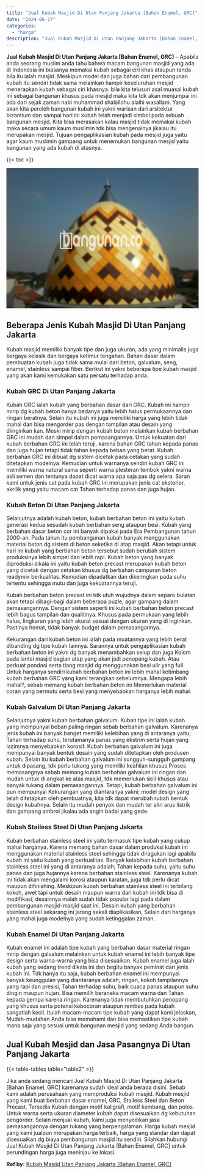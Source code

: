 ```yaml
---
title: "Jual Kubah Masjid Di Utan Panjang Jakarta [Bahan Enamel, GRC]"
date: "2024-06-17"
categories: 
  - "harga"
description: "Jual Kubah Masjid Di Utan Panjang Jakarta [Bahan Enamel, GRC]. Jika anda sedang mencari Jual Kubah Masjid Di Utan Panjang Jakarta [Bahan Enamel, GRC] karen..."
---
```


**Jual Kubah Masjid Di Utan Panjang Jakarta \[Bahan Enamel, GRC\]** – Apabila anda seorang muslim anda tahu bahwa macam bangunan masjid yang ada di Indonesia ini biasanya memakai kubah sebagai ciri khas ataupun tanda bila itu ialah masjid. Meskipun model dan juga bahan dari pembangunan kubah itu sendiri tidak sama melainkan hampir keseluruhan mesjid menerapkan kubah sebagai ciri khasnya. bila kita telusuri asal muasal kubah ini sebagai bangunan khusus pada mesjid maka kita tdk akan menjumpai ini ada dari sejak zaman nabi muhammad shalallohu alaihi wasallam. Yang akan kita peroleh bangunan kubah ini yakni warisan dari arsitektur bizantium dan sampai hari ini kubah telah menjadi simbol pada sebuah bangunan mesjid. Kita bisa merasakan kalau masjid tidak memakai kubah maka secara umum kaum muslimin tdk bisa mengenalnya jikalau itu merupakan mesjid. Tujuan pengaplikasian kubah pada mesjid juga yaitu agar kaum muslimin gampang untuk menemukan bangunan mesjid yaitu bangunan yang ada kubah di atasnya.

{{< toc >}}

![Jual Kubah Masjid Di Utan Panjang Jakarta [Bahan Enamel, GRC]](/images/jual-kubah-masjid-37.png)

## Beberapa Jenis Kubah Masjid Di Utan Panjang Jakarta

Kubah masjid memiliki banyak tipe dan juga ukuran, ada yang minimalis juga bergaya kelasik dan bergaya ketimur tengahan. Bahan dasar dalam pembuatan kubah juga tidak sama mulai dari beton, galvalum, seng, enamel, stainless sampai fiber. Berikut ini yakni beberapa tipe kubah masjid yang akan kami kemukakan satu persatu terhadap anda.

### Kubah GRC Di Utan Panjang Jakarta

Kubah GRC ialah kubah yang berbahan dasar dari GRC. Kubah ini hampir mirip dg kubah beton hanya bedanya yaitu lebih halus permukaannya dan ringan beratnya. Selain itu kubah ini juga memiliki harga yang lebih tidak mahal dan bisa mengorder pas dengan tampilan atau desain yang diinginkan kan. Meski mirip dengan kubah beton melainkan kubah berbahan GRC ini mudah dan simpel dalam pemasangannya. Untuk kekuatan dari kubah berbahan GRC ini telah teruji, karena bahan GRC tahan kepada panas dan juga hujan tetapi tidak tahan kepada beban yang berat. Kubah berbahan GRC ini dibuat dg sistem dicetak pada cetakan yang sudah ditetapkan modelnya. Kemudian untuk warnanya sendiri kubah GRC ini memiliki warna natural sama seperti warna plesteran tembok yakni warna asli semen dan tentunya dapat dicat warna apa saja pas dg selera. Saran kami untuk jenis cat pada kubah GRC ini merupakan jenis cat eksterior, akrilik yang yaitu macam cat Tahan terhadap panas dan juga hujan.

### Kubah Beton Di Utan Panjang Jakarta

Selanjutnya adalah kubah beton, kubah berbahan beton ini yaitu kubah generasi kedua sesudah kubah berbahan seng ataupun besi. Kubah yang berbahan dasar beton cor ini banyak dipakai pada Era Pembangunan tahun 2000-an. Pada tahun itu pembangunan kubah banyak menggunakan material beton dg sistem di beton seketika di atap masjid. Akan tetapi untuk hari ini kubah yang berbahan beton tersebut sudah berubah sistem produksinya lebih simpel dan lebih rapi. Kubah beton yang banyak diproduksi dikala ini yaitu kubah beton precast merupakan kubah beton yang dicetak dengan cetakan khusus dg berbahan campuran beton readymix berkualitas. Kemudian dipadatkan dan dikeringkan pada suhu tertentu sehingga mutu dan juga kekuatannya teruji.

Kubah berbahan beton precast ini tdk utuh wujudnya dalam separo bulatan akan tetapi dibagi-bagi dalam beberapa puzle, agar gampang dalam pemasangannya. Dengan sistem seperti ini kubah berbahan beton precast lebih bagus tampilan dan qualitinya. Khusus pada permukaan yang lebih halus, lingkaran yang lebih akurat sesuai dengan ukuran yang di inginkan. Pastinya hemat, tidak banyak budget dalam pemasangannya.

Kekurangan dari kubah beton ini ialah pada muatannya yang lebih berat dibanding dg tipe kubah lainnya. Sarannya untuk pengaplikasian kubah berbahan beton ini yakni dg banyak menambahkan selup dan juga Kolom pada lantai masjid bagian atap yang akan jadi penopang kubah. Atau perkuat pondasi serta tiang masjid dg menggunakan besi ulir yang full. Untuk harganya sendiri kubah berbahan beton ini lebih mahal ketimbang kubah berbahan GRC yang kami terangkan sebelumnya. Mengapa lebih mahal?, sebab memang kubah berbahan beton ini Memerlukan material coran yang bermutu serta besi yang menyebabkan harganya lebih mahal.

### Kubah Galvalum Di Utan Panjang Jakarta

Selanjutnya yakni kubah berbahan galvalum. Kubah tipe ini ialah kubah yang mempunyai beban paling ringan sebab berbahan galvalum. Karenanya jenis kubah ini banyak banget memiliki kelebihan yang di antaranya yaitu; Tahan terhadap suhu, terutamanya panas yang ekstrim serta hujan yang lazimnya menyebabkan korosif. Kubah berbahan galvalum ini juga mempunyai banyak bentuk desain yang sudah ditetapkan oleh produsen kubah. Selain itu kubah berbahan galvalum ini sungguh-sungguh gampang untuk dipasang, tdk perlu tukang yang memiliki keahlian khusus Proses memasangnya sebab memang kubah berbahan galvalum ini ringan dan mudah untuk di angkat ke atas masjid, tdk memerlukan skill khusus atau banyak tukang dalam pemasangannya. Tetapi, kubah berbahan galvalum ini pun mempunyai Kekurangan yang diantaranya yakni; model design yang telah ditetapkan oleh pembuatnya, kita tdk dapat merubah rubah bentuk design kubahnya. Selain itu mudah penyok dan mudah ter aliri arus listrik dan gampang ambrol jikalau ada angin badai yang gede.

### Kubah Stailess Steel Di Utan Panjang Jakarta

Kubah berbahan stainless steel ini yaitu termasuk tipe kubah yang cukup mahal harganya. Karena memang bahan dasar dalam produksi kubah ini menggunakan material stainless steel sehingga tidak diragukan lagi apabila kubah ini yaitu kubah yang berkualitas. Banyak kelebihan kubah berbahan stainless steel ini yang di antaranya adalah; Tahan kepada suhu, yaitu suhu panas dan juga hujannya karena berbahan stainless steel. Karenanya kubah ini tidak akan mengalami korosi ataupun karatan, juga tdk perlu dicat maupun difinishing. Meskipun kubah berbahan stainless steel ini terbilang kokoh, awet tapi untuk desain maupun warna dari kubah ini tdk bisa di modifikasi, desainnya malah sudah tidak popular lagi pada dalam pembangunan masjid-masjid saat ini. Desain kubah yang berbahan stainless steel sekarang ini jarang sekali diaplikasikan, Selain dari harganya yang mahal juga modelnya yang sudah ketinggalan zaman.

### Kubah Enamel Di Utan Panjang Jakarta

Kubah enamel ini adalah tipe kubah yang berbahan dasar material ringan mirip dengan galvalum melainkan untuk kubah enamel ini lebih banyak tipe design serta warna-warna yang bisa disesuaikan. Kubah enamel juga ialah kubah yang sedang trend dikala ini dan begitu banyak peminat dari jenis kubah ini. Tdk hanya itu saja, kubah berbahan enamel ini mempunyai banyak keunggulan yang diantaranya adalah; ringan, kokoh tampilannya yang rapi dan presisi, Tahan terhadap suhu, baik cuaca panas ataupun suhu dingin maupun hujan. Bisa memilih beraneka macam warna dan Tahan kepada gempa karena ringan. Karenanya tidak membutuhkan penopang yang khusus serta potensi kebocoran ataupun rembes pada kubah sangatlah kecil. Itulah macam-macam tipe kubah yang dapat kami jelaskan, Mudah-mudahan Anda bisa memahami dan bisa memastikan tipe kubah mana saja yang sesuai untuk bangunan mesjid yang sedang Anda bangun.

## Jual Kubah Mesjid dan Jasa Pasangnya Di Utan Panjang Jakarta

{{< table-tables table="table2" >}}

Jika anda sedang mencari Jual Kubah Masjid Di Utan Panjang Jakarta \[Bahan Enamel, GRC\] karenanya sudah ideal anda berada disini. Sebab kami adalah perusahaan yang memproduksi kubah masjid. Kubah mesjid yang kami buat berbahan dasar enamel, GRC, Stailess Steel dan Beton Precast. Tersedia Kubah dengan motif kaligrafi, motif kembang, dan polos. Untuk warna serta ukuran diameter kubah dapat disesuaikan dg kebutuhan pengorder. Selain menjual kubah, kami juga menyedikan jasa pemasangannya dengan tukang yang berpengalaman. Harga kubah mesjid yang kami jualpun merupakan harga terbaik, harga yang standar dan dapat disesuaikan dg biaya pembangunan masjid itu sendiri. Silahkan hubungi Jual Kubah Masjid Di Utan Panjang Jakarta \[Bahan Enamel, GRC\] untuk perundingan harga juga meninjau ke lokasi.

**Ref by:** [Kubah Masjid Utan Panjang Jakarta [Bahan Enamel, GRC]](https://id.wikipedia.org/wiki/Kubah)
